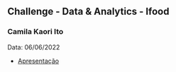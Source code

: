 ## Challenge - Data & Analytics - Ifood
### Camila Kaori Ito
Data: 06/06/2022

-  [Apresentação](./case_Camila_Ito.pdf)
